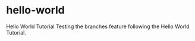 # hello-world
Hello World Tutorial
Testing the branches feature following the Hello World Tutorial.
